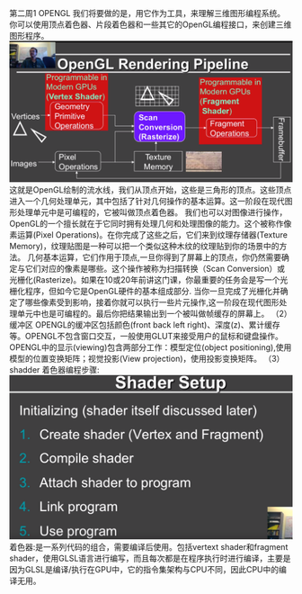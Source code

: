 第二周1 OPENGL
我们将要做的是，用它作为工具，来理解三维图形编程系统。你可以使用顶点着色器、片段着色器和一些其它的OpenGL编程接口，来创建三维图形程序。
![](/Computer_Graphics/images/28.png)
这就是OpenGL绘制的流水线，我们从顶点开始，这些是三角形的顶点。这些顶点进入一个几何处理单元，其中包括了针对几何操作的基本运算。这一阶段在现代图形处理单元中是可编程的，它被叫做顶点着色器。
我们也可以对图像进行操作，OpenGL的一个擅长就在于它同时拥有处理几何和处理图像的能力。这个被称作像素运算(Pixel Operations)。在你完成了这些之后，它们来到纹理存储器(Texture Memory)，纹理贴图是一种可以把一个类似这种木纹的纹理贴到你的场景中的方法。
几何基本运算，它们作用于顶点,一旦你得到了屏幕上的顶点，你仍然需要确定与它们对应的像素是哪些。这个操作被称为扫描转换（Scan Conversion）或光栅化(Rasterize)。如果在10或20年前讲这门课，你最重要的任务会是写一个光栅化程序，但如今它是OpenGL硬件的基本组成部分.
当你一旦完成了光栅化并确定了哪些像素受到影响，接着你就可以执行一些片元操作,这一阶段在现代图形处理单元中也是可编程的。最后你把结果输出到一个被叫做帧缓存的屏幕上。
（2）缓冲区
OPENGL的缓冲区包括颜色(front back left right)、深度(z)、累计缓存等。OPENGL不包含窗口交互，一般使用GLUT来接受用户的鼠标和键盘操作。
OPENGL中的显示(viewing)包含两部分工作：模型定位(object positioning),使用模型的位置变换矩阵；视觉投影(View projection)，使用投影变换矩阵。
（3）shadder
着色器编程步骤:
![](/Computer_Graphics/images/30.png)
着色器:是一系列代码的组合，需要编译后使用。包括vertext shader和fragment shader，使用GLSL语言进行编写，而且每次都是在程序执行时进行编译，主要是因为GLSL是编译/执行在GPU中，它的指令集架构与CPU不同，因此CPU中的编译无用。